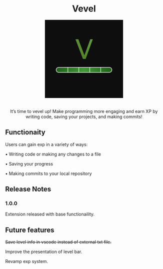 <div align='center'>
  
# Vevel

<img src="https://github.com/Shamuels/Vevel/blob/master/assets/vevel_logo.png" width="250">

</div>
<p align='center'>
<br>
It’s time to vevel up! Make programming more engaging and earn XP by writing code, saving your projects, and making commits!</p>

## Functionaity

Users can gain exp in a variety of ways:

• Writing code or making any changes to a file

• Saving your progress

• Making commits to your local repository

## Release Notes

### 1.0.0

Extension released with base functionaility.

## Future features

<s>Save level info in vscode instead of external txt file.</s>

Improve the presentation of level bar.

Revamp exp system.